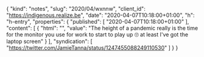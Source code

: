 {
  "kind": "notes",
  "slug": "2020/04/wxnnw",
  "client_id": "https://indigenous.realize.be",
  "date": "2020-04-07T10:18:00+01:00",
  "h": "h-entry",
  "properties": {
    "published": [
      "2020-04-07T10:18:00+01:00"
    ],
    "content": [
      {
        "html": "",
        "value": "The height of a pandemic really is the time for the monitor you use for work to start to play up 🙄 at least I've got the laptop screen"
      }
    ],
    "syndication": [
      "https://twitter.com/JamieTanna/status/1247455088249110530"
    ]
  }
}
